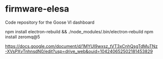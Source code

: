 # firmware-elesa
Code repository for the Goose VI dashboard

npm install electron-rebuild && ./node_modules/.bin/electron-rebuild
npm install zeromq@5


https://docs.google.com/document/d/1MYUI9wxsz_tVT3xCnhQsgTdMuTNz-XVsPXvTnhnsdN0/edit?usp=drive_web&ouid=104240652502181453829
